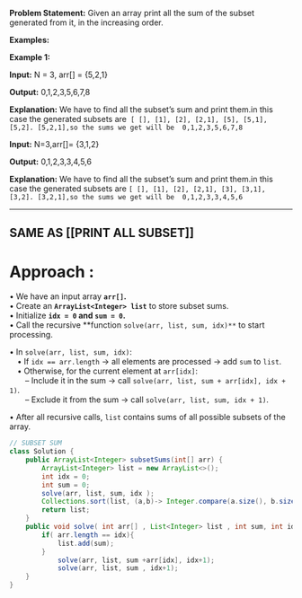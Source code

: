 **Problem Statement:** Given an array print all the sum of the subset generated from it, in the increasing order.

**Examples:**

**Example 1:**

**Input:** N = 3, arr[] = {5,2,1}

**Output:** 0,1,2,3,5,6,7,8

**Explanation:** We have to find all the subset’s sum and print them.in this case the generated subsets are` [ [], [1], [2], [2,1], [5], [5,1], [5,2]. [5,2,1],so the sums we get will be  0,1,2,3,5,6,7,8`

**Input:** N=3,arr[]= {3,1,2}

**Output:** 0,1,2,3,3,4,5,6

**Explanation:** We have to find all the subset’s sum and print them.in this case the generated subsets are `[ [], [1], [2], [2,1], [3], [3,1], [3,2]. [3,2,1],so the sums we get will be  0,1,2,3,3,4,5,6`


---


## SAME AS [[PRINT ALL SUBSET]]
#   Approach : 
• We have an input array **`arr[]`.**  
• Create an **`ArrayList<Integer> list`** to store subset sums.  
• Initialize **`idx = 0` and `sum = 0`.**  
• Call the recursive **function `solve(arr, list, sum, idx)**` to start processing.

• In `solve(arr, list, sum, idx)`:  
 • If `idx == arr.length` → all elements are processed → add `sum` to `list`.  
 • Otherwise, for the current element at `arr[idx]`:  
  – Include it in the sum → call `solve(arr, list, sum + arr[idx], idx + 1)`.  
  – Exclude it from the sum → call `solve(arr, list, sum, idx + 1)`.

• After all recursive calls, `list` contains sums of all possible subsets of the array.


```java
// SUBSET SUM 
class Solution {
    public ArrayList<Integer> subsetSums(int[] arr) {
        ArrayList<Integer> list = new ArrayList<>();
        int idx = 0; 
        int sum = 0; 
        solve(arr, list, sum, idx );
        Collections.sort(list, (a,b)-> Integer.compare(a.size(), b.size()))
        return list;
    }
    public void solve( int arr[] , List<Integer> list , int sum, int idx){
        if( arr.length == idx){
            list.add(sum);
        }
            solve(arr, list, sum +arr[idx], idx+1);
            solve(arr, list, sum , idx+1);
    }
}
```